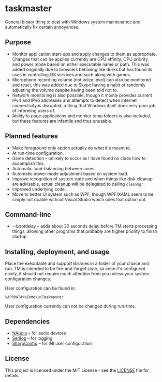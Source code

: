 # taskmaster

General bloaty thing to deal with Windows system maintenance and automatically fix certain annoyances.

## Purpose

* Monitor application start-ups and apply changes to them as appropriate.
Changes that can be applied currently are CPU affinity, CPU priority, and power mode based on either executable name or path.
This was added originally due to browsers behaving like dorks but has found its uses in controlling OS services and such along with games.
* Microphone recording volume (not voice level) can also be monitored and reset,
this was added due to Skype having a habit of randomly adjusting the volume despite having been told not to.
* Network monitoring is also possible, though it mostly provides current IPv4 and IPv6 addresses and attempts to detect when internet connectivity is disrupted,
a thing that Windows itself does very poor job of informing users of.
* Ability to page applications and monitor temp folders is also included, but these features are infantile and thus unusable.

## Planned features

* Make foreground only option actually do what it's meant to.
* At run-time configuration.
* Game detection – unlikely to occur as I have found no clues how to accomplish this.
* Automatic load-balancing between cores.
* Automatic power mode adjustment based on system load.
* Improve recognition of system state and when things like disk cleanup are advisable, actual cleanup will be delegated to calling `cleanmgr`.
* Improved underlying code.
* Move to better UI system such as WPF, though WPF/XAML seem to be simply not doable without Visual Studio which rules that option out.

## Command-line

* --bootdelay – adds about 30 seconds delay before TM starts processing things, allowing other programs that probably are higher priority to finish startup.

## Installing, deployment, and usage

Place the executable and support libraries in a folder of your choice and run.
TM is intended to be fire-and-forget style, so once it's configured nicely, it should not require much attention from you unless your system configuration changes.

User configuration can be found in:
```
%APPDATA%\Enmoku\Taskmaster
```

User configuration currently can not be changed during run-time.

## Dependencies

* [NAudio](https://github.com/naudio/NAudio) – for audio devices
* [Serilog](https://github.com/serilog/serilog) – for logging
* [SharpConfig](https://github.com/cemdervis/SharpConfig) – for INI user configuration

## License

This project is licensed under the MIT License - see the [LICENSE](LICENSE) file for details.
